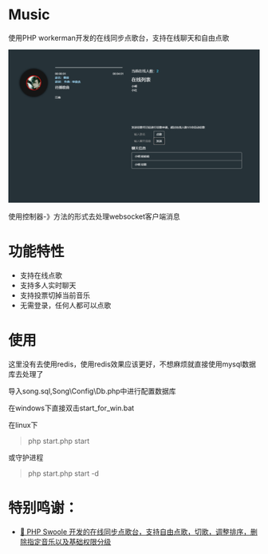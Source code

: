 Music
============
使用PHP workerman开发的在线同步点歌台，支持在线聊天和自由点歌

![image](https://github.com/superkingM/music/blob/main/Applications/Song/Web/pic/view.png)

使用控制器-》方法的形式去处理websocket客户端消息

功能特性
============
- 支持在线点歌
- 支持多人实时聊天
- 支持投票切掉当前音乐
- 无需登录，任何人都可以点歌

使用
============
这里没有去使用redis，使用redis效果应该更好，不想麻烦就直接使用mysql数据库去处理了

导入song.sql,Song\Config\Db.php中进行配置数据库

在windows下直接双击start_for_win.bat

在linux下
>php start.php start

或守护进程

> php start.php start -d

特别鸣谢：
==============
- [🎵 PHP Swoole 开发的在线同步点歌台，支持自由点歌，切歌，调整排序，删除指定音乐以及基础权限分级](https://github.com/kasuganosoras/SyncMusic)
